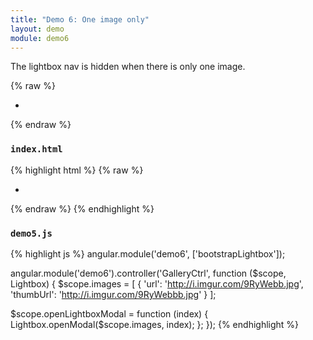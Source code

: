 ```yaml
---
title: "Demo 6: One image only"
layout: demo
module: demo6
---
```


The lightbox nav is hidden when there is only one image.

{% raw %}
<ul class="gallery gallery6" ng-controller="GalleryCtrl">
  <li ng-repeat="image in images">
    <a ng-click="openLightboxModal($index)">
      <img ng-src="{{image.thumbUrl}}" class="img-thumbnail">
    </a>
  </li>
</ul>
{% endraw %}

### `index.html`

{% highlight html %}
{% raw %}
<ul class="gallery gallery6" ng-controller="GalleryCtrl">
  <li ng-repeat="image in images">
    <a ng-click="openLightboxModal($index)">
      <img ng-src="{{'\{\{image.thumbUrl\}\}'}}" class="img-thumbnail">
    </a>
  </li>
</ul>
{% endraw %}
{% endhighlight %}

### `demo5.js`

{% highlight js %}
angular.module('demo6', ['bootstrapLightbox']);

angular.module('demo6').controller('GalleryCtrl', function ($scope, Lightbox) {
  $scope.images = [
    {
      'url': 'http://i.imgur.com/9RyWebb.jpg',
      'thumbUrl': 'http://i.imgur.com/9RyWebbb.jpg'
    }
  ];

  $scope.openLightboxModal = function (index) {
    Lightbox.openModal($scope.images, index);
  };
});
{% endhighlight %}
